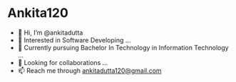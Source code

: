# Ankita120
- 👋 Hi, I’m @ankitadutta
- 👀 Interested in Software Developing ...
- 🌱 Currently pursuing Bachelor In Technology in Information Technology ...
- 💞️ Looking for collaborations ...
- 📫 Reach me through ankitadutta120@gmail.com 

<!---
ankitadutta/ankitadutta is a ✨ special ✨ repository because its `README.md` (this file) appears on your GitHub profile.
You can click the Preview link to take a look at your changes.
--->
